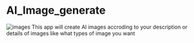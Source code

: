 # AI_Image_generate
![images](https://user-images.githubusercontent.com/84063107/231531107-5f67da17-4c22-4b32-8037-072275089db6.png)
This app will create AI images accroding to your description or details of images like what types of image you want 
